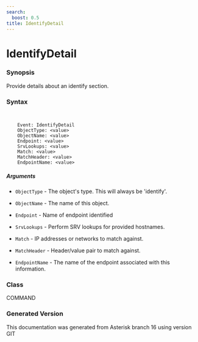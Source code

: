 ```yaml
---
search:
  boost: 0.5
title: IdentifyDetail
---
```


# IdentifyDetail

### Synopsis

Provide details about an identify section.

### Syntax


```


    Event: IdentifyDetail
    ObjectType: <value>
    ObjectName: <value>
    Endpoint: <value>
    SrvLookups: <value>
    Match: <value>
    MatchHeader: <value>
    EndpointName: <value>

```
##### Arguments


* `ObjectType` - The object's type. This will always be 'identify'.<br>

* `ObjectName` - The name of this object.<br>

* `Endpoint` - Name of endpoint identified<br>

* `SrvLookups` - Perform SRV lookups for provided hostnames.<br>

* `Match` - IP addresses or networks to match against.<br>

* `MatchHeader` - Header/value pair to match against.<br>

* `EndpointName` - The name of the endpoint associated with this information.<br>

### Class

COMMAND

### Generated Version

This documentation was generated from Asterisk branch 16 using version GIT 